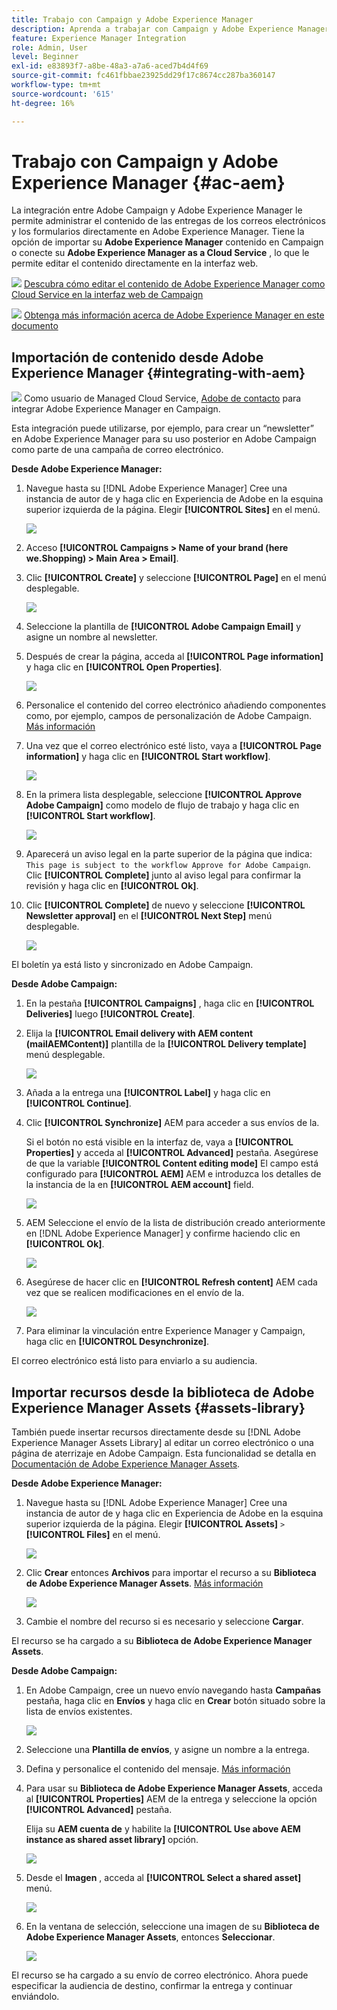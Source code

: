 ```yaml
---
title: Trabajo con Campaign y Adobe Experience Manager
description: Aprenda a trabajar con Campaign y Adobe Experience Manager
feature: Experience Manager Integration
role: Admin, User
level: Beginner
exl-id: e83893f7-a8be-48a3-a7a6-aced7b4d4f69
source-git-commit: fc461fbbae23925dd29f17c8674cc287ba360147
workflow-type: tm+mt
source-wordcount: '615'
ht-degree: 16%

---
```


# Trabajo con Campaign y Adobe Experience Manager {#ac-aem}

La integración entre Adobe Campaign y Adobe Experience Manager le permite administrar el contenido de las entregas de los correos electrónicos y los formularios directamente en Adobe Experience Manager. Tiene la opción de importar su **Adobe Experience Manager** contenido en Campaign o conecte su **Adobe Experience Manager as a Cloud Service** , lo que le permite editar el contenido directamente en la interfaz web.

![](../assets/do-not-localize/book.png) [Descubra cómo editar el contenido de Adobe Experience Manager como Cloud Service en la interfaz web de Campaign](https://experienceleague.adobe.com/docs/campaign-web/v8/integrations/aem-content.html?lang=en)

![](../assets/do-not-localize/book.png) [Obtenga más información acerca de Adobe Experience Manager en este documento](https://experienceleague.adobe.com/docs/experience-manager-65/administering/integration/campaignonpremise.html#aem-and-adobe-campaign-integration-workflow)

## Importación de contenido desde Adobe Experience Manager {#integrating-with-aem}

![](../assets/do-not-localize/speech.png)  Como usuario de Managed Cloud Service, [Adobe de contacto](../start/campaign-faq.md#support) para integrar Adobe Experience Manager en Campaign.

Esta integración puede utilizarse, por ejemplo, para crear un “newsletter” en Adobe Experience Manager para su uso posterior en Adobe Campaign como parte de una campaña de correo electrónico.

**Desde Adobe Experience Manager:**

1. Navegue hasta su [!DNL Adobe Experience Manager] Cree una instancia de autor de y haga clic en Experiencia de Adobe en la esquina superior izquierda de la página. Elegir **[!UICONTROL Sites]** en el menú.

   ![](assets/aem_authoring_1.png)

1. Acceso **[!UICONTROL Campaigns > Name of your brand (here we.Shopping) > Main Area > Email]**.

1. Clic **[!UICONTROL Create]** y seleccione **[!UICONTROL Page]** en el menú desplegable.

   ![](assets/aem_authoring_2.png)

1. Seleccione la plantilla de **[!UICONTROL Adobe Campaign Email]** y asigne un nombre al newsletter.

1. Después de crear la página, acceda al **[!UICONTROL Page information]** y haga clic en **[!UICONTROL Open Properties]**.

   ![](assets/aem_authoring_3.png)

1. Personalice el contenido del correo electrónico añadiendo componentes como, por ejemplo, campos de personalización de Adobe Campaign. [Más información](https://experienceleague.adobe.com/docs/experience-manager-65/content/sites/authoring/aem-adobe-campaign/campaign.html?lang=en#editing-email-content)

1. Una vez que el correo electrónico esté listo, vaya a **[!UICONTROL Page information]** y haga clic en **[!UICONTROL Start workflow]**.

   ![](assets/aem_authoring_4.png)

1. En la primera lista desplegable, seleccione **[!UICONTROL Approve Adobe Campaign]** como modelo de flujo de trabajo y haga clic en **[!UICONTROL Start workflow]**.

   ![](assets/aem_authoring_5.png)

1. Aparecerá un aviso legal en la parte superior de la página que indica: `This page is subject to the workflow Approve for Adobe Campaign`. Clic **[!UICONTROL Complete]** junto al aviso legal para confirmar la revisión y haga clic en **[!UICONTROL Ok]**.

1. Clic **[!UICONTROL Complete]** de nuevo y seleccione **[!UICONTROL Newsletter approval]** en el **[!UICONTROL Next Step]** menú desplegable.

   ![](assets/aem_authoring_6.png)

El boletín ya está listo y sincronizado en Adobe Campaign.

**Desde Adobe Campaign:**

1. En la pestaña **[!UICONTROL Campaigns]** , haga clic en **[!UICONTROL Deliveries]** luego **[!UICONTROL Create]**.

1. Elija la **[!UICONTROL Email delivery with AEM content (mailAEMContent)]** plantilla de la **[!UICONTROL Delivery template]** menú desplegable.

   ![](assets/aem_authoring_7.png)

1. Añada a la entrega una **[!UICONTROL Label]** y haga clic en **[!UICONTROL Continue]**.

1. Clic **[!UICONTROL Synchronize]** AEM para acceder a sus envíos de la.

   Si el botón no está visible en la interfaz de, vaya a **[!UICONTROL Properties]** y acceda al **[!UICONTROL Advanced]** pestaña. Asegúrese de que la variable **[!UICONTROL Content editing mode]** El campo está configurado para **[!UICONTROL AEM]** AEM e introduzca los detalles de la instancia de la en **[!UICONTROL AEM account]** field.

   ![](assets/aem_authoring_8.png)

1. AEM Seleccione el envío de la lista de distribución creado anteriormente en [!DNL Adobe Experience Manager] y confirme haciendo clic en **[!UICONTROL Ok]**.

   ![](assets/aem_authoring_11.png)

1. Asegúrese de hacer clic en **[!UICONTROL Refresh content]** AEM cada vez que se realicen modificaciones en el envío de la.

   ![](assets/aem_authoring_12.png)

1. Para eliminar la vinculación entre Experience Manager y Campaign, haga clic en **[!UICONTROL Desynchronize]**.

El correo electrónico está listo para enviarlo a su audiencia.

## Importar recursos desde la biblioteca de Adobe Experience Manager Assets {#assets-library}

También puede insertar recursos directamente desde su [!DNL Adobe Experience Manager Assets Library] al editar un correo electrónico o una página de aterrizaje en Adobe Campaign. Esta funcionalidad se detalla en [Documentación de Adobe Experience Manager Assets](https://experienceleague.adobe.com/docs/experience-manager-65/content/assets/managing/manage-assets.html?lang=en).

**Desde Adobe Experience Manager:**

1. Navegue hasta su [!DNL Adobe Experience Manager] Cree una instancia de autor de y haga clic en Experiencia de Adobe en la esquina superior izquierda de la página. Elegir **[!UICONTROL Assets]** `>` **[!UICONTROL Files]** en el menú.

   ![](assets/aem_assets_1.png)

1. Clic **Crear** entonces **Archivos** para importar el recurso a su **Biblioteca de Adobe Experience Manager Assets**. [Más información](https://experienceleague.adobe.com/docs/experience-manager-65/content/assets/managing/manage-assets.html?lang=en#uploading-assets)

   ![](assets/aem_assets_2.png)

1. Cambie el nombre del recurso si es necesario y seleccione **Cargar**.

El recurso se ha cargado a su **Biblioteca de Adobe Experience Manager Assets**.

**Desde Adobe Campaign:**

1. En Adobe Campaign, cree un nuevo envío navegando hasta **Campañas** pestaña, haga clic en **Envíos** y haga clic en **Crear** botón situado sobre la lista de envíos existentes.

   ![](assets/aem_assets_3.png)

1. Seleccione una **Plantilla de envíos**, y asigne un nombre a la entrega.

1. Defina y personalice el contenido del mensaje. [Más información](../send/email.md)

1. Para usar su **Biblioteca de Adobe Experience Manager Assets**, acceda al **[!UICONTROL Properties]** AEM de la entrega y seleccione la opción **[!UICONTROL Advanced]** pestaña.

   Elija su **AEM cuenta de** y habilite la **[!UICONTROL Use above AEM instance as shared asset library]** opción.

   ![](assets/aem_authoring_9.png)

1. Desde el **Imagen** , acceda al **[!UICONTROL Select a shared asset]** menú.

   ![](assets/aem_assets_4.png)

1. En la ventana de selección, seleccione una imagen de su **Biblioteca de Adobe Experience Manager Assets**, entonces **Seleccionar**.

   ![](assets/aem_assets_5.png)

El recurso se ha cargado a su envío de correo electrónico. Ahora puede especificar la audiencia de destino, confirmar la entrega y continuar enviándolo.
